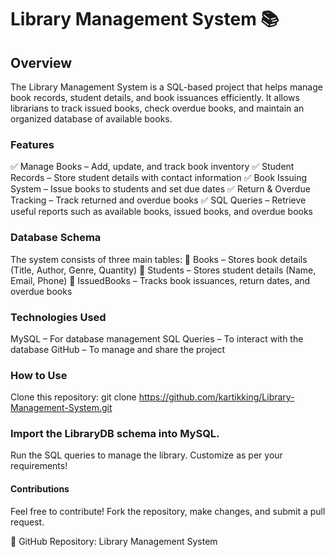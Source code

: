 # Library Management System 📚
## Overview
The Library Management System is a SQL-based project that helps manage book records, student details, and book issuances efficiently. It allows librarians to track issued books, check overdue books, and maintain an organized database of available books.

### Features
✅ Manage Books – Add, update, and track book inventory
✅ Student Records – Store student details with contact information
✅ Book Issuing System – Issue books to students and set due dates
✅ Return & Overdue Tracking – Track returned and overdue books
✅ SQL Queries – Retrieve useful reports such as available books, issued books, and overdue books

### Database Schema
The system consists of three main tables:
📌 Books – Stores book details (Title, Author, Genre, Quantity)
📌 Students – Stores student details (Name, Email, Phone)
📌 IssuedBooks – Tracks book issuances, return dates, and overdue books

### Technologies Used
MySQL – For database management
SQL Queries – To interact with the database
GitHub – To manage and share the project

### How to Use
Clone this repository:
git clone https://github.com/kartikking/Library-Management-System.git

### Import the LibraryDB schema into MySQL.
Run the SQL queries to manage the library.
Customize as per your requirements!

#### Contributions
Feel free to contribute! Fork the repository, make changes, and submit a pull request.

🔗 GitHub Repository: Library Management System

